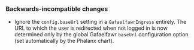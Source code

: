 ### Backwards-incompatible changes

- Ignore the `config.baseUrl` setting in a `GafaelfawrIngress` entirely. The URL to which the user is redirected when not logged in is now determined only by the global Gafaelfawr `baseUrl` configuration option (set automatically by the Phalanx chart).
